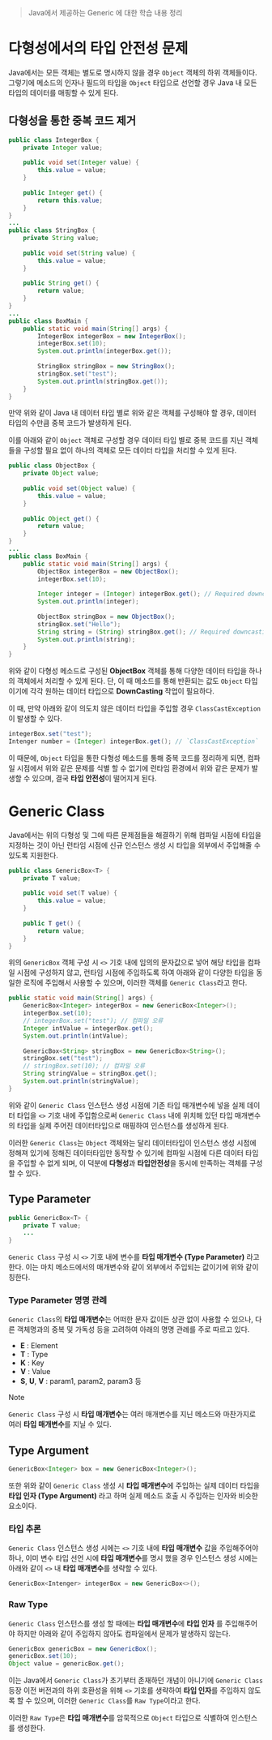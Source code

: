 > Java에서 제공하는 Generic 에 대한 학습 내용 정리

# 다형성에서의 타입 안전성 문제
Java에서는 모든 객체는 별도로 명시하지 않을 경우 `Object` 객체의 하위 객체들이다. 그렇기에 메소드의 인자나 필드의 타입을 `Object` 타입으로 선언할 경우 Java 내 모든 타입의 데이터를 매핑할 수 있게 된다.

## 다형성을 통한 중복 코드 제거
```java
public class IntegerBox {  
    private Integer value;  
  
    public void set(Integer value) {  
        this.value = value;  
    }  
  
    public Integer get() {  
        return this.value;  
    }  
}
...
public class StringBox {  
    private String value;  
  
    public void set(String value) {  
        this.value = value;  
    }  
  
    public String get() {  
        return value;  
    }  
}
...
public class BoxMain {  
    public static void main(String[] args) {  
        IntegerBox integerBox = new IntegerBox();  
        integerBox.set(10);  
        System.out.println(integerBox.get());  
  
        StringBox stringBox = new StringBox();  
        stringBox.set("test");  
        System.out.println(stringBox.get());  
    }  
}
```

만약 위와 같이 Java 내 데이터 타입 별로 위와 같은 객체를 구성해야 할 경우, 데이터 타입의 수만큼 중복 코드가 발생하게 된다.

이를 아래와 같이 `Object` 객체로 구성할 경우 데이터 타입 별로 중복 코드를 지닌 객체들을 구성할 필요 없이 하나의 객체로 모든 데이터 타입을 처리할 수 있게 된다.
```java
public class ObjectBox {  
    private Object value;  
  
    public void set(Object value) {  
        this.value = value;  
    }  
  
    public Object get() {  
        return value;  
    }  
}
...
public class BoxMain {  
    public static void main(String[] args) {  
        ObjectBox integerBox = new ObjectBox();  
        integerBox.set(10);  
  
        Integer integer = (Integer) integerBox.get(); // Required downcasting
        System.out.println(integer);  
  
        ObjectBox stringBox = new ObjectBox();  
        stringBox.set("Hello");  
        String string = (String) stringBox.get(); // Required downcasting
        System.out.println(string);  
    }  
}
```

위와 같이 다형성 메소드로 구성된 **ObjectBox** 객체를 통해 다양한 데이터 타입을 하나의 객체에서 처리할 수 있게 된다.
단, 이 때 메소드를 통해 반환되는 값도 `Object` 타입이기에 각각 원하는 데이터 타입으로 **DownCasting** 작업이 필요하다.

이 때, 만약 아래와 같이 의도치 않은 데이터 타입을 주입할 경우 `ClassCastException`이 발생할 수 있다.
```java
integerBox.set("test");
Intenger number = (Integer) integerBox.get(); // `ClassCastException`
```

이 때문에, `Object` 타입을 통한 다형성 메소드를 통해 중복 코드를 정리하게 되면, 컴파일 시점에서 위와 같은 문제를 식별 할 수 없기에 런타임 환경에서 위와 같은 문제가 발생할 수 있으며, 결국 **타입 안전성**이 떨어지게 된다.
# Generic Class
Java에서는 위의 다형성 및 그에 따른 문제점들을 해결하기 위해 컴파일 시점에 타입을 지정하는 것이 아닌 런타임 시점에 신규 인스턴스 생성 시 타입을 외부에서 주입해줄 수 있도록 지원한다.

```java
public class GenericBox<T> {  
    private T value;  
  
    public void set(T value) {  
        this.value = value;  
    }  
  
    public T get() {  
        return value;  
    }  
}
```

위의 `GenericBox` 객체 구성 시 `<>` 기호 내에 임의의 문자값으로 넣어 해당 타입을 컴파일 시점에 구성하지 않고, 런타임 시점에 주입하도록 하여 아래와 같이 다양한 타입을 동일한 로직에 주입해서 사용할 수 있으며, 이러한 객체를 `Generic Class`라고 한다.

```java
public static void main(String[] args) {  
    GenericBox<Integer> integerBox = new GenericBox<Integer>();  
    integerBox.set(10);  
    // integerBox.set("test"); // 컴파일 오류  
    Integer intValue = integerBox.get();  
    System.out.println(intValue);  
  
    GenericBox<String> stringBox = new GenericBox<String>();  
    stringBox.set("test");  
    // stringBox.set(10); // 컴파일 오류  
    String stringValue = stringBox.get();  
    System.out.println(stringValue);  
}
```

위와 같이 `Generic Class` 인스턴스 생성 시점에 기존 타입 매개변수에 넣을 실제 데이터 타입을 `<>` 기호 내에 주입함으로써 `Generic Class` 내에 위치해 있던 타입 매개변수의 타입을 실제 주어진 데이터타입으로 매핑하여 인스턴스를 생성하게 된다.

이러한 `Generic Class`는 `Object` 객체와는 달리 데이터타입이 인스턴스 생성 시점에 정해져 있기에 정해진 데이터타입만 동작할 수 있기에 컴파일 시점에 다른 데이터 타입을 주입할 수 없게 되며, 이 덕분에 **다형성**과 **타입안전성**을 동시에 만족하는 객체를 구성할 수 있다.

## Type Parameter
```java
public GenericBox<T> {
	private T value;
	...
}
```
`Generic Class` 구성 시 `<>` 기호 내에 변수를 **타입 매개변수 (Type Parameter)** 라고 한다. 이는 마치 메소드에서의 매개변수와 같이 외부에서 주입되는 값이기에 위와 같이 칭한다.
### Type Parameter 명명 관례
`Generic Class`의 **타입 매개변수**는 어떠한 문자 값이든 상관 없이 사용할 수 있으나, 다른 객체명과의 중복 및 가독성 등을 고려하여 아래의 명명 관례를 주로 따르고 있다.

- **E** : Element
- **T** : Type
- **K** : Key
- **V** : Value
- **S**, **U**, **V** : param1, param2, param3 등

> [!NOTE]
> `Generic Class` 구성 시 **타입 매개변수**는 여러 매개변수를 지닌 메소드와 마찬가지로 여러 **타입 매개변수**를 지닐 수 있다.

## Type Argument
```java
GenericBox<Integer> box = new GenericBox<Integer>();
```

또한 위와 같이 `Generic Class` 생성 시 **타입 매개변수**에 주입하는 실제 데이터 타입을 **타입 인자 (Type Argument)** 라고 하며 실제 메소드 호출 시 주입하는 인자와 비슷한 요소이다.

### 타입 추론
`Generic Class` 인스턴스 생성 시에는 `<>` 기호 내에 **타입 매개변수** 값을 주입해주어야하나, 이미 변수 타입 선언 시에 **타입 매개변수**를 명시 했을 경우 인스턴스 생성 시에는 아래와 같이 `<>` 내 **타입 매개변수**를 생략할 수 있다. 

```java
GenericBox<Intenger> integerBox = new GenericBox<>();
```

### Raw Type
`Generic Class` 인스턴스를 생성 할 때에는 **타입 매개변수**에 **타입 인자** 를 주입해주어야 하지만 아래와 같이 주입하지 않아도 컴파일에서 문제가 발생하지 않는다.

```java
GenericBox genericBox = new GenericBox();
genericBox.set(10);
Object value = genericBox.get();
```

이는 Java에서 `Generic Class`가 초기부터 존재하던 개념이 아니기에 `Generic Class` 등장 이전 버전과의 하위 호환성을 위해 `<>` 기호를 생략하여 **타입 인자**를 주입하지 않도록 할 수 있으며, 이러한 `Generic Class`를 `Raw Type`이라고 한다.

이러한 `Raw Type`은 **타입 매개변수**를 암묵적으로 `Object` 타입으로 식별하여 인스턴스를 생성한다.